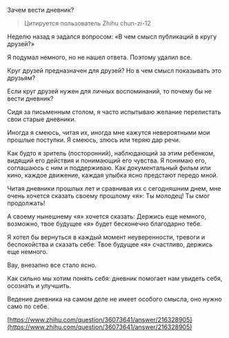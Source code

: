 Зачем вести дневник?

> Цитируется пользователь Zhihu chun-zi-12

Неделю назад я задался вопросом: «В чем смысл публикаций в кругу друзей?»

Я подумал немного, но не нашел ответа. Поэтому удалил все.

Круг друзей предназначен для друзей? Но в чем смысл показывать это друзьям?

Если круг друзей нужен для личных воспоминаний, то почему бы не вести дневник?

Сидя за письменным столом, я часто испытываю желание перелистать свои старые дневники.

Иногда я смеюсь, читая их, иногда мне кажутся невероятными мои прошлые поступки. Я смеюсь, злюсь или теряю дар речи.

Как будто я зритель (посторонний), наблюдающий за этим ребенком, видящий его действия и понимающий его чувства. Я понимаю его, соглашаюсь с ним и поддерживаю. Как документальный фильм или кино, каждое движение, каждая улыбка ясно предстают передо мной.

Читая дневники прошлых лет и сравнивая их с сегодняшним днем, мне очень хочется сказать своему прошлому «я»: Ты молодец! Ты смог продолжать!

А своему нынешнему «я» хочется сказать: Держись еще немного, возможно, твое будущее «я» будет бесконечно благодарно тебе.

Я хотел бы вернуться в каждый момент неуверенности, тревоги и беспокойства и сказать себе: Твое будущее «я» счастливо, держись еще немного.

Вау, внезапно все стало ясно.

Как сильно мы хотим понять себя: дневник помогает нам увидеть себя, осознать и улучшить.

Ведение дневника на самом деле не имеет особого смысла, оно нужно само по себе.

[https://www.zhihu.com/question/36073641/answer/216328905](https://www.zhihu.com/question/36073641/answer/216328905)